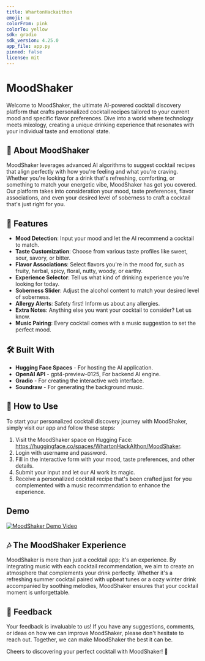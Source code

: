 ```yaml
---
title: WhartonHackaithon
emoji: 📊
colorFrom: pink
colorTo: yellow
sdk: gradio
sdk_version: 4.25.0
app_file: app.py
pinned: false
license: mit
---
```



# MoodShaker

Welcome to MoodShaker, the ultimate AI-powered cocktail discovery platform that crafts personalized cocktail recipes tailored to your current mood and specific flavor preferences. Dive into a world where technology meets mixology, creating a unique drinking experience that resonates with your individual taste and emotional state.

## 🍹 About MoodShaker
MoodShaker leverages advanced AI algorithms to suggest cocktail recipes that align perfectly with how you're feeling and what you're craving. Whether you're looking for a drink that's refreshing, comforting, or something to match your energetic vibe, MoodShaker has got you covered. Our platform takes into consideration your mood, taste preferences, flavor associations, and even your desired level of soberness to craft a cocktail that's just right for you.

## 🌟 Features
- **Mood Detection**: Input your mood and let the AI recommend a cocktail to match.
- **Taste Customization**: Choose from various taste profiles like sweet, sour, savory, or bitter.
- **Flavor Associations**: Select flavors you're in the mood for, such as fruity, herbal, spicy, floral, nutty, woody, or earthy.
- **Experience Selector**: Tell us what kind of drinking experience you're looking for today.
- **Soberness Slider**: Adjust the alcohol content to match your desired level of soberness.
- **Allergy Alerts**: Safety first! Inform us about any allergies.
- **Extra Notes**: Anything else you want your cocktail to consider? Let us know.
- **Music Pairing**: Every cocktail comes with a music suggestion to set the perfect mood.

## 🛠 Built With
- **Hugging Face Spaces** - For hosting the AI application.
- **OpenAI API** - gpt4-preview-0125, For backend AI engine.
- **Gradio** - For creating the interactive web interface.
- **Soundraw** - For generating the background music. 

## 📖 How to Use
To start your personalized cocktail discovery journey with MoodShaker, simply visit our app and follow these steps:

1. Visit the MoodShaker space on Hugging Face: https://huggingface.co/spaces/WhartonHackAIthon/MoodShaker.
2. Login with username and password.
3. Fill in the interactive form with your mood, taste preferences, and other details.
4. Submit your input and let our AI work its magic.
5. Receive a personalized cocktail recipe that's been crafted just for you complemented with a music recommendation to enhance the experience.
   
## Demo

[![MoodShaker Demo Video](https://youtu.be/U5Ti2dYMHfg/0.jpg)](https://www.youtube.com/watch?v=U5Ti2dYMHfg)


## 🎶 The MoodShaker Experience
MoodShaker is more than just a cocktail app; it's an experience. By integrating music with each cocktail recommendation, we aim to create an atmosphere that complements your drink perfectly. Whether it's a refreshing summer cocktail paired with upbeat tunes or a cozy winter drink accompanied by soothing melodies, MoodShaker ensures that your cocktail moment is unforgettable.

## 📢 Feedback
Your feedback is invaluable to us! If you have any suggestions, comments, or ideas on how we can improve MoodShaker, please don't hesitate to reach out. Together, we can make MoodShaker the best it can be.

Cheers to discovering your perfect cocktail with MoodShaker! 🥂


